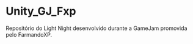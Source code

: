 # Unity_GJ_Fxp
Repositório do Light Night desenvolvido durante a GameJam promovida pelo FarmandoXP. 
